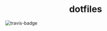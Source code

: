 <h1 align="center">dotfiles</h1>

![travis-badge](https://travis-ci.org/henrywallace/init.svg?branch=master)
